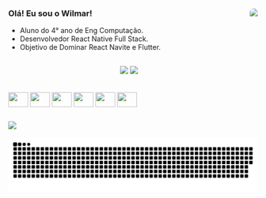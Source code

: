 ### Olá! Eu sou o Wilmar! <img align="right"  height="145" style="border-radius:50px;" src="http://24.media.tumblr.com/d376c4577d3d45791d6ef72f10a26e2f/tumblr_mr3x0deqi41rhul80o1_500.gif"> <br/>

- Aluno do 4° ano de Eng Computação.                   
- Desenvolvedor React Native Full Stack.
- Objetivo de Dominar React Navite e Flutter.

##

<div align="center">
   <img height="180em" src="https://github-readme-stats.vercel.app/api/top-langs/?username=wilmarv&layout=compact&langs_count=7&theme=dracula"/>
   <img height="180em" src="https://github-readme-stats.vercel.app/api?username=wilmarv&show_icons=true&theme=dracula&include_all_commits=true&count_private=true"/>
</div>

<br/>

<div style="display: inline_block"><br>
	<img align="center" height="30" width="40" src="https://cdn.jsdelivr.net/gh/devicons/devicon/icons/java/java-original.svg">
	<img align="center" height="30" width="40" src="https://cdn.jsdelivr.net/gh/devicons/devicon/icons/javascript/javascript-original.svg">
	<img align="center" height="30" width="40" src="https://cdn.jsdelivr.net/gh/devicons/devicon/icons/typescript/typescript-original.svg">
	<img align="center" height="30" width="40" src="https://cdn.jsdelivr.net/gh/devicons/devicon/icons/dart/dart-original.svg">
  	<img align="center" height="30" width="40" src="https://cdn.jsdelivr.net/gh/devicons/devicon/icons/react/react-original.svg" />
	<img align="center" height="30" width="40" src="https://cdn.jsdelivr.net/gh/devicons/devicon/icons/flutter/flutter-original.svg">
</div>
  
  ##
 
<div> 
  <a href="https://www.linkedin.com/in/wilmarvitor" target="_blank"><img src="https://img.shields.io/badge/-LinkedIn-%230077B5?style=for-the-badge&logo=linkedin&logoColor=white" target="_blank"></a> 
 
  ![Snake animation](https://github.com/wilmarv/wilmarv/blob/output/github-contribution-grid-snake-dark.svg)
 
</div>
